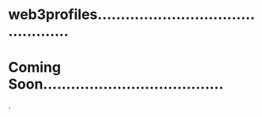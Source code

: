 # web3profiles...............................................
# Coming Soon.......................................
.
